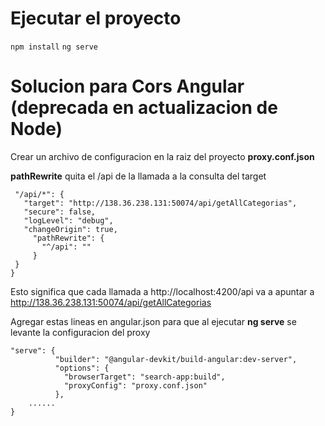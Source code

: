 # Ejecutar el proyecto
```npm install```
```ng serve```

# Solucion para Cors Angular (deprecada en actualizacion de Node)
 Crear un archivo de configuracion en la raiz del proyecto **proxy.conf.json**
 
 **pathRewrite** quita el /api de la llamada a la consulta del target
 
 ```javascript{
  "/api/*": {
    "target": "http://138.36.238.131:50074/api/getAllCategorias",
    "secure": false,
    "logLevel": "debug",
    "changeOrigin": true,
      "pathRewrite": {
        "^/api": ""
      }
  }
}
```

Esto significa que cada llamada a http://localhost:4200/api va a apuntar a http://138.36.238.131:50074/api/getAllCategorias

Agregar estas lineas en angular.json para que al ejecutar **ng serve** se levante la configuracion del proxy

```javascript.....
"serve": {
          "builder": "@angular-devkit/build-angular:dev-server",
          "options": {
            "browserTarget": "search-app:build",
            "proxyConfig": "proxy.conf.json"
          },
    ......
}
```

